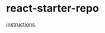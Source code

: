 # react-starter-repo

[instructions](https://docs.google.com/presentation/d/1q0mEzGOht31YNaNSetx6s5raQc02dts4xawCTTX21d8/edit?usp=sharing).

